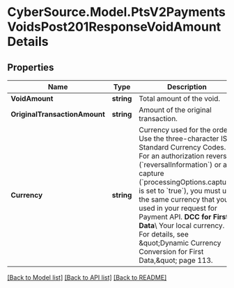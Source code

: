 # CyberSource.Model.PtsV2PaymentsVoidsPost201ResponseVoidAmountDetails
## Properties

Name | Type | Description | Notes
------------ | ------------- | ------------- | -------------
**VoidAmount** | **string** | Total amount of the void. | [optional] 
**OriginalTransactionAmount** | **string** | Amount of the original transaction. | [optional] 
**Currency** | **string** | Currency used for the order. Use the three-character ISO Standard Currency Codes.  For an authorization reversal (&#x60;reversalInformation&#x60;) or a capture (&#x60;processingOptions.capture&#x60; is set to &#x60;true&#x60;), you must use the same currency that you used in your request for Payment API.  **DCC for First Data**\\ Your local currency. For details, see \&quot;Dynamic Currency Conversion for First Data,\&quot; page 113.  | [optional] 

[[Back to Model list]](../README.md#documentation-for-models) [[Back to API list]](../README.md#documentation-for-api-endpoints) [[Back to README]](../README.md)

